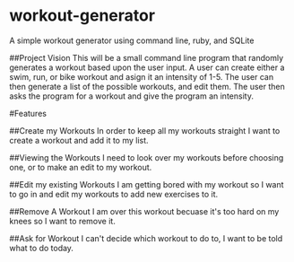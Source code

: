 # workout-generator
A simple workout generator using command line, ruby, and SQLite


##Project Vision
This will be a small command line program that randomly generates a workout based upon the user input. A user can create either a swim, run, or bike workout and asign it an intensity of 1-5. The user can then generate a list of the possible workouts, and edit them. The user then asks the program for a workout and give the program an intensity.

#Features

##Create my Workouts
In order to keep all my workouts straight I want to create a workout and add it to my list. 

##Viewing the Workouts
I need to look over my workouts before choosing one, or to make an edit to my workout.

##Edit my existing Workouts
I am getting bored with my workout so I want to go in and edit my workouts to add new exercises to it. 

##Remove A Workout
I am over this workout becuase it's too hard on my knees so I want to remove it.  

##Ask for Workout
I can't decide which workout to do to, I want to be told what to do today.



